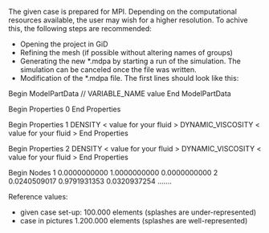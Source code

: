The given case is prepared for MPI.
Depending on the computational resources available, the user may wish for a higher resolution.
To achive this, the following steps are recommended:

- Opening the project in GiD
- Refining the mesh (if possible without altering names of groups)
- Generating the new *.mdpa by starting a run of the simulation.
  The simulation can be canceled once the file was written.
- Modification of the *.mdpa file.
  The first lines should look like this:

Begin ModelPartData
//  VARIABLE_NAME value
End ModelPartData

Begin Properties 0
End Properties

Begin Properties 1
    DENSITY < value for your fluid >
    DYNAMIC_VISCOSITY < value for your fluid >
End Properties

Begin Properties 2
    DENSITY < value for your fluid >
    DYNAMIC_VISCOSITY < value for your fluid >
End Properties

Begin Nodes
    1   0.0000000000   1.0000000000   0.0000000000
    2   0.0240509017   0.9791931353   0.0320937254
	.......


Reference values:

- given case set-up: 			100.000 elements (splashes are under-represented)
- case in pictures 	  		  1.200.000 elements (splashes are well-represented)
